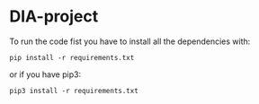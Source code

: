 # DIA-project

To run the code fist you have to install all the dependencies with:

    pip install -r requirements.txt

or if you have pip3:

    pip3 install -r requirements.txt
    